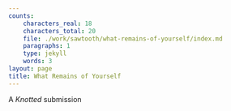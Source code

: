 ```yaml
---
counts:
    characters_real: 18
    characters_total: 20
    file: ./work/sawtooth/what-remains-of-yourself/index.md
    paragraphs: 1
    type: jekyll
    words: 3
layout: page
title: What Remains of Yourself
---
```


A *Knotted* submission

